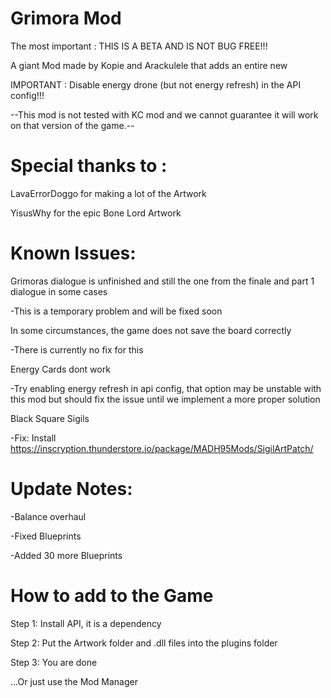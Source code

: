 # Grimora Mod

The most important : THIS IS A BETA AND IS NOT BUG FREE!!!

A giant Mod made by Kopie and Arackulele that adds an entire new

IMPORTANT : Disable energy drone (but not energy refresh) in the API config!!!

--This mod is not tested with KC mod and we cannot guarantee it will work on that version of the game.--


# Special thanks to :

LavaErrorDoggo for making a lot of the Artwork

YisusWhy for the epic Bone Lord Artwork

# Known Issues:

Grimoras dialogue is unfinished and still the one from the finale and part 1 dialogue in some cases

-This is a temporary problem and will be fixed soon

In some circumstances, the game does not save the board correctly

-There is currently no fix for this

Energy Cards dont work

-Try enabling energy refresh in api config, that option may be unstable with this mod but should fix the issue until we implement a more proper solution

Black Square Sigils

-Fix: Install https://inscryption.thunderstore.io/package/MADH95Mods/SigilArtPatch/

# Update Notes:

-Balance overhaul

-Fixed Blueprints

-Added 30 more Blueprints

# How to add to the Game

Step 1:
Install API, it is a dependency

Step 2:
Put the Artwork folder and .dll files into the plugins folder

Step 3:
You are done

...Or  just use the Mod Manager


